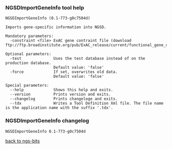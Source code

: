 ### NGSDImportGeneInfo tool help
	NGSDImportGeneInfo (0.1-773-g0c7504d)
	
	Imports gene-specific information into NGSD.
	
	Mandatory parameters:
	  -constraint <file> ExAC gene contraint file (download ftp://ftp.broadinstitute.org/pub/ExAC_release/current/functional_gene_constraint/fordist_cleaned_exac_nonTCGA_z_pli_rec_null_data.txt).
	
	Optional parameters:
	  -test              Uses the test database instead of on the production database.
	                     Default value: 'false'
	  -force             If set, overwrites old data.
	                     Default value: 'false'
	
	Special parameters:
	  --help             Shows this help and exits.
	  --version          Prints version and exits.
	  --changelog        Prints changeloge and exits.
	  --tdx              Writes a Tool Definition Xml file. The file name is the application name with the suffix '.tdx'.
	
### NGSDImportGeneInfo changelog
	NGSDImportGeneInfo 0.1-773-g0c7504d
	
[back to ngs-bits](https://github.com/imgag/ngs-bits)